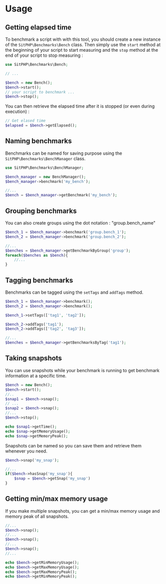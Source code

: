 # Usage

## Getting elapsed time

To benchmark a script with with this tool, you should create a new instance of the `SitPHP\Benchmarks\Bench` class. Then simply use the `start` method at the beginning of your script to start measuring and the `stop` method at the end of your script to stop measuring :

```php
use SitPHP\Benchmarks\Bench;

// ...

$bench = new Bench();
$bench->start();
// your script to benchmark ...
$bench->stop();
```

You can then retrieve the elapsed time after it is stopped (or even during execution) :

```php
// Get elased time
$elapsed = $bench->getElapsed();
``` 

## Naming benchmarks

Benchmarks can be named for saving purpose using the `SitPHP\Benchmarks\BenchManager` class.

```php
use SitPHP\Benchmarks\BenchManager;

$bench_manager = new BenchManager();
$bench_manager->benchmark('my_bench');

//...
$bench = $bench_manager->getBenchmark('my_bench');
```

## Grouping benchmarks

You can also create groups using the dot notation : "group.bench_name"

```php
$bench_1 = $bench_manager->benchmark('group.bench_1');
$bench_2 = $bench_manager->benchmark('group.bench_2');

//...
$benches = $bench_manager->getBenchmarkByGroup('group');
foreach($benches as $bench){
    //...
}
```

## Tagging benchmarks

Benchmarks can be tagged using the `setTags` and `addTags` method.

```php
$bench_1 = $bench_manager->benchmark();
$bench_2 = $bench_manager->benchmark();

$bench_1->setTags(['tag1', 'tag2']);

$bench_2->addTags('tag1');
$bench_2->addTags(['tag2', 'tag3']);

//...
$benches = $bench_manager->getBenchmarksByTag('tag1');
```

## Taking snapshots

You can use snapshots while your benchmark is running to get benchmark information at a specific time.

```php
$bench = new Bench();
$bench->start();
//..
$snap1 = $bench->snap();
// ...
$snap2 = $bench->snap();
//...
$bench->stop();

echo $snap1->getTime();
echo $snap->getMemoryUsage();
echo $snap->getMemoryPeak();
```

Snapshots can be named so you can save them and retrieve them whenever you need.

```php
$bench->snap('my_snap');

//...
if($bench->hasSnap('my_snap'){
    $snap = $bench->getSnap('my_snap')
}
```

## Getting min/max memory usage

If you make multiple snapshots, you can get a min/max memory usage and memory peak of all snapshots.

```php
//...
$bench->snap();
//...
$bench->snap();
//...
$bench->snap();
//...

echo $bench->getMinMemoryUsage();
echo $bench->getMaxMemoryUsage();
echo $bench->getMaxMemoryPeak();
echo $bench->getMinMemoryPeak();
```
